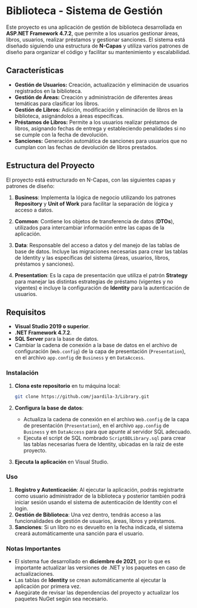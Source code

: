 # Biblioteca - Sistema de Gestión

Este proyecto es una aplicación de gestión de biblioteca desarrollada en **ASP.NET Framework 4.7.2**, que permite a los usuarios gestionar áreas, libros, usuarios, realizar préstamos y gestionar sanciones. El sistema está diseñado siguiendo una estructura de **N-Capas** y utiliza varios patrones de diseño para organizar el código y facilitar su mantenimiento y escalabilidad.

## Características

- **Gestión de Usuarios:** Creación, actualización y eliminación de usuarios registrados en la biblioteca.
- **Gestión de Áreas:** Creación y administración de diferentes áreas temáticas para clasificar los libros.
- **Gestión de Libros:** Adición, modificación y eliminación de libros en la biblioteca, asignándolos a áreas específicas.
- **Préstamos de Libros:** Permite a los usuarios realizar préstamos de libros, asignando fechas de entrega y estableciendo penalidades si no se cumple con la fecha de devolución.
- **Sanciones:** Generación automática de sanciones para usuarios que no cumplan con las fechas de devolución de libros prestados.

## Estructura del Proyecto

El proyecto está estructurado en N-Capas, con las siguientes capas y patrones de diseño:

1. **Business**: Implementa la lógica de negocio utilizando los patrones **Repository** y **Unit of Work** para facilitar la separación de lógica y acceso a datos.
   
2. **Common**: Contiene los objetos de transferencia de datos (**DTOs**), utilizados para intercambiar información entre las capas de la aplicación.

3. **Data**: Responsable del acceso a datos y del manejo de las tablas de base de datos. Incluye las migraciones necesarias para crear las tablas de Identity y las específicas del sistema (áreas, usuarios, libros, préstamos y sanciones).

4. **Presentation**: Es la capa de presentación que utiliza el patrón **Strategy** para manejar las distintas estrategias de préstamo (vigentes y no vigentes) e incluye la configuración de **Identity** para la autenticación de usuarios.

## Requisitos

- **Visual Studio 2019 o superior**.
- **.NET Framework 4.7.2**.
- **SQL Server** para la base de datos.
- Cambiar la cadena de conexión a la base de datos en el archivo de configuración (`Web.config`) de la capa de presentación (`Presentation`), en el archivo `app.config` de `Business` y en `DataAccess`.

### Instalación

1. **Clona este repositorio** en tu máquina local:
   ```bash
   git clone https://github.com/jaardila-3/Library.git
   ```

2. **Configura la base de datos**:
   - Actualiza la cadena de conexión en el archivo `Web.config` de la capa de presentación (`Presentation`), en el archivo `app.config` de `Business` y en `DataAccess` para que apunte al servidor SQL adecuado.
   - Ejecuta el script de SQL nombrado `ScriptBDLibrary.sql` para crear las tablas necesarias fuera de Identity, ubicadas en la raiz de este proyecto.

3. **Ejecuta la aplicación** en Visual Studio.

### Uso

1. **Registro y Autenticación**: Al ejecutar la aplicación, podrás registrarte como usuario administrador de la biblioteca y posterior también podrá iniciar sesión usando el sistema de autenticación de Identity con el login.
2. **Gestión de Biblioteca**: Una vez dentro, tendrás acceso a las funcionalidades de gestión de usuarios, áreas, libros y préstamos.
3. **Sanciones**: Si un libro no es devuelto en la fecha indicada, el sistema creará automáticamente una sanción para el usuario.

### Notas Importantes

- El sistema fue desarrollado en **diciembre de 2021**, por lo que es importante actualizar las versiones de .NET y los paquetes en caso de actualizaciones.
- Las tablas de **Identity** se crean automáticamente al ejecutar la aplicación por primera vez.
- Asegúrate de revisar las dependencias del proyecto y actualizar los paquetes NuGet según sea necesario.
